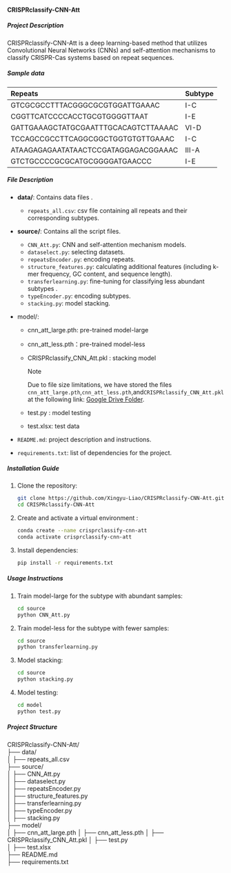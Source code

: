 #### CRISPRclassify-CNN-Att

##### Project Description

CRISPRclassify-CNN-Att is a deep learning-based method that utilizes Convolutional Neural Networks (CNNs) and self-attention mechanisms to classify CRISPR-Cas systems based on repeat sequences.

##### Sample data

| Repeats                              | Subtype |
| :----------------------------------- | :------ |
| GTCGCGCCTTTACGGGCGCGTGGATTGAAAC      | I-C     |
| CGGTTCATCCCCACCTGCGTGGGGTTAAT        | I-E     |
| GATTGAAAGCTATGCGAATTTGCACAGTCTTAAAAC | VI-D    |
| TCCAGCCGCCTTCAGGCGGCTGGTGTGTTGAAAC   | I-C     |
| ATAAGAGAGAATATAACTCCGATAGGAGACGGAAAC | III-A   |
| GTCTGCCCCGCGCATGCGGGGATGAACCC        | I-E     |

##### File Description

- **data/**: Contains data files .
  - `repeats_all.csv`: csv file containing all repeats and their corresponding subtypes.
  
- **source/**: Contains all the script files.
  - `CNN_Att.py`: CNN and self-attention mechanism models.
  - `dataselect.py`: selecting datasets.
  - `repeatsEncoder.py`: encoding repeats.
  - `structure_features.py`: calculating additional features (including k-mer frequency, GC content, and sequence length).
  - `transferlearning.py`: fine-tuning for classifying less abundant subtypes .
  - `typeEncoder.py`: encoding subtypes.
  - `stacking.py`: model stacking.
  
- model/:
  - cnn_att_large.pth: pre-trained model-large
  
  - cnn_att_less.pth：pre-trained model-less
  
  - CRISPRclassify_CNN_Att.pkl  : stacking model
  
    > [!NOTE]
    >
    > Due to file size limitations, we have stored the files `cnn_att_large.pth`,`cnn_att_less.pth`,and`CRISPRclassify_CNN_Att.pkl` at the following link: [Google Drive Folder](https://drive.google.com/drive/folders/1KZ3Rv67fmHcVllDwo0cS1rGbncVB8r2y?usp=sharing).
  
  - test.py : model testing
  
  - test.xlsx: test data
  
- `README.md`: project description and instructions.

- `requirements.txt`: list of dependencies for the project.

##### Installation Guide

1. Clone the repository:
    ```bash
    git clone https://github.com/Xingyu-Liao/CRISPRclassify-CNN-Att.git
    cd CRISPRclassify-CNN-Att
    ```

2. Create and activate a virtual environment :
    ```bash
    conda create --name crisprclassify-cnn-att
    conda activate crisprclassify-cnn-att
    ```

3. Install dependencies:
    ```bash
    pip install -r requirements.txt
    ```

##### Usage Instructions

1. Train model-large for the subtype with abundant samples:

   ```bash
   cd source
   python CNN_Att.py
   ```

2. Train model-less for the subtype with fewer samples:

   ```bash
   cd source
   python transferlearning.py
   ```

3. Model stacking:

   ```bash
   cd source
   python stacking.py
   ```

4. Model testing:

   ```bash
   cd model
   python test.py
   ```

##### Project Structure  

CRISPRclassify-CNN-Att/  
├── data/  
│   ├── repeats_all.csv  
├── source/  
│   ├── CNN_Att.py  
│   ├── dataselect.py  
│   ├── repeatsEncoder.py  
│   ├── structure_features.py  
│   ├── transferlearning.py  
│   ├── typeEncoder.py  
│   ├── stacking.py  
├── model/  
│   ├── cnn_att_large.pth 
│   ├── cnn_att_less.pth
│   ├── CRISPRclassify_CNN_Att.pkl
│   ├── test.py  
│   ├── test.xlsx  
├── README.md  
├── requirements.txt  
